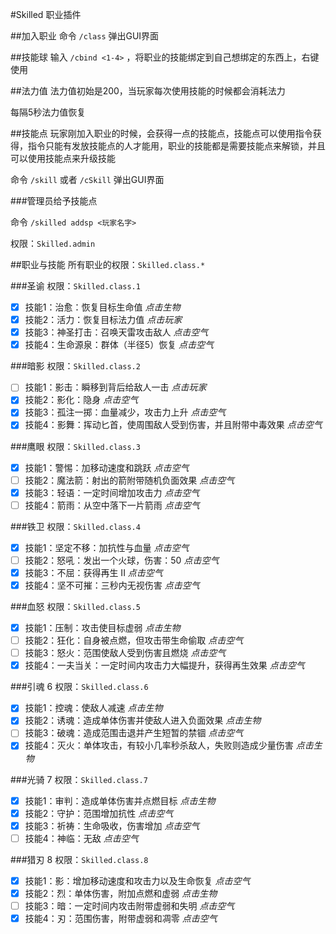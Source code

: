 #Skilled
职业插件

##加入职业
命令 `/class` 弹出GUI界面

##技能球
输入 `/cbind <1-4>` ，将职业的技能绑定到自己想绑定的东西上，右键使用

##法力值
法力值初始是200，当玩家每次使用技能的时候都会消耗法力

每隔5秒法力值恢复

##技能点
玩家刚加入职业的时候，会获得一点的技能点，技能点可以使用指令获得，指令只能有发放技能点的人才能用，职业的技能都是需要技能点来解锁，并且可以使用技能点来升级技能

命令 `/skill` 或者 `/cSkill` 弹出GUI界面

###管理员给予技能点

命令 `/skilled addsp <玩家名字>`

权限：`Skilled.admin`

##职业与技能
所有职业的权限：`Skilled.class.*`

###圣谕
权限：`Skilled.class.1`

- [x] 技能1：治愈：恢复目标生命值 *点击生物*
- [x] 技能2：活力：恢复目标法力值 *点击玩家*
- [x] 技能3：神圣打击：召唤天雷攻击敌人 *点击空气*
- [x] 技能4：生命源泉：群体（半径5）恢复 *点击空气*
 
###暗影
权限：`Skilled.class.2`

- [ ] 技能1：影击：瞬移到背后给敌人一击 *点击玩家*
- [x] 技能2：影化：隐身 *点击空气*
- [x] 技能3：孤注一掷：血量减少，攻击力上升 *点击空气*
- [x] 技能4：影舞：挥动匕首，使周围敌人受到伤害，并且附带中毒效果 *点击空气*

###鹰眼
权限：`Skilled.class.3`

- [x] 技能1：警惕：加移动速度和跳跃 *点击空气*
- [ ] 技能2：魔法箭：射出的箭附带随机负面效果 *点击空气*
- [x] 技能3：轻语：一定时间增加攻击力 *点击空气*
- [ ] 技能4：箭雨：从空中落下一片箭雨 *点击空气*

###铁卫
权限：`Skilled.class.4`

- [x] 技能1：坚定不移：加抗性与血量 *点击空气*
- [ ] 技能2：怒吼：发出一个火球，伤害：50 *点击空气*
- [x] 技能3：不屈：获得再生 II *点击空气*
- [x] 技能4：坚不可摧：三秒内无视伤害 *点击空气*

###血怒
权限：`Skilled.class.5`

- [x] 技能1：压制：攻击使目标虚弱 *点击生物*
- [ ] 技能2：狂化：自身被点燃，但攻击带生命偷取 *点击空气*
- [ ] 技能3：怒火：范围使敌人受到伤害且燃烧 *点击空气*
- [x] 技能4：一夫当关：一定时间内攻击力大幅提升，获得再生效果 *点击空气*

###引魂 6
权限：`Skilled.class.6`

- [x] 技能1：控魂：使敌人减速 *点击生物*
- [x] 技能2：诱魂：造成单体伤害并使敌人进入负面效果 *点击生物*
- [ ] 技能3：破魂：造成范围击退并产生短暂的禁锢 *点击空气*
- [x] 技能4：灭火：单体攻击，有较小几率秒杀敌人，失败则造成少量伤害 *点击生物*

###光骑 7
权限：`Skilled.class.7`

- [x] 技能1：审判：造成单体伤害并点燃目标 *点击生物*
- [x] 技能2：守护：范围增加抗性 *点击空气*
- [x] 技能3：祈祷：生命吸收，伤害增加 *点击空气*
- [ ] 技能4：神临：无敌 *点击空气*

###猎刃 8
权限：`Skilled.class.8`

- [x] 技能1：影：增加移动速度和攻击力以及生命恢复 *点击空气*
- [x] 技能2：烈：单体伤害，附加点燃和虚弱 *点击生物*
- [ ] 技能3：暗：一定时间内攻击附带虚弱和失明 *点击空气*
- [x] 技能4：刃：范围伤害，附带虚弱和凋零 *点击空气*
